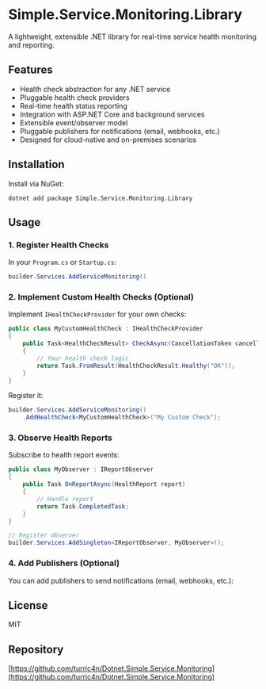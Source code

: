 ﻿# Simple.Service.Monitoring.Library

A lightweight, extensible .NET library for real-time service health monitoring and reporting.

## Features

- Health check abstraction for any .NET service
- Pluggable health check providers
- Real-time health status reporting
- Integration with ASP.NET Core and background services
- Extensible event/observer model
- Pluggable publishers for notifications (email, webhooks, etc.)
- Designed for cloud-native and on-premises scenarios

## Installation

Install via NuGet:

```
dotnet add package Simple.Service.Monitoring.Library
```

## Usage

### 1. Register Health Checks

In your `Program.cs` or `Startup.cs`:

```csharp
builder.Services.AddServiceMonitoring()
```

### 2. Implement Custom Health Checks (Optional)

Implement `IHealthCheckProvider` for your own checks:

```csharp
public class MyCustomHealthCheck : IHealthCheckProvider
{
    public Task<HealthCheckResult> CheckAsync(CancellationToken cancellationToken = default)
    {
        // Your health check logic
        return Task.FromResult(HealthCheckResult.Healthy("OK"));
    }
}
```

Register it:

```csharp
builder.Services.AddServiceMonitoring()
    .AddHealthCheck<MyCustomHealthCheck>("My Custom Check");
```

### 3. Observe Health Reports

Subscribe to health report events:

```csharp
public class MyObserver : IReportObserver
{
    public Task OnReportAsync(HealthReport report)
    {
        // Handle report
        return Task.CompletedTask;
    }
}

// Register observer
builder.Services.AddSingleton<IReportObserver, MyObserver>();
```

### 4. Add Publishers (Optional)

You can add publishers to send notifications (email, webhooks, etc.):


## License

MIT

## Repository

[https://github.com/turric4n/Dotnet.Simple.Service.Monitoring](https://github.com/turric4n/Dotnet.Simple.Service.Monitoring)
